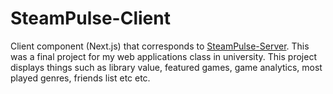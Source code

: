 # SteamPulse-Client

Client component (Next.js) that corresponds to [SteamPulse-Server](https://github.com/davidwilliford99/SteamAnalytics-Server). This was a final project for my web applications class in university. This project displays things such as library value, featured games, game analytics, most played genres, friends list etc etc.
